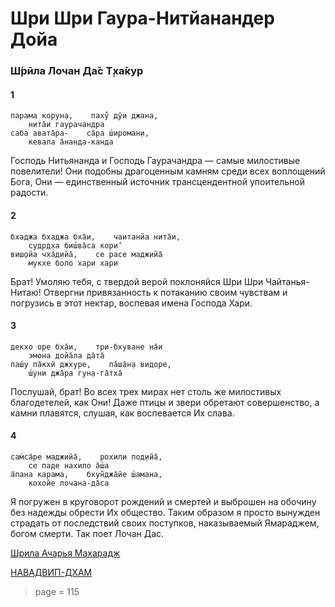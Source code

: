 # Шри Шри Гаура-Нитйанандер Дойа

### Ш́рӣла Лочан Да̄с Т̣ха̄кур

#### 1

    парама корун̣а,    паху̐ дӯи джана,
        нита̄и гаурачандра
    саба авата̄ра-    са̄ра ш́ироман̣и,
        кевала а̄нанда-канда

Господь Нитьянанда и Господь Гаурачандра — самые милостивые повелители! Они подобны драгоценным камням среди всех воплощений Бога, Они — единственный источник трансцендентной упоительной радости.

#### 2

    бхаджа бхаджа бха̄и,    чаитанйа нита̄и,
        судр̣д̣ха биш́ва̄са кори’
    виш̣ойа чха̄д̣ийа̄,    се расе маджийа̄
        мукхе боло хари хари

Брат! Умоляю тебя, с твердой верой поклоняйся Шри Шри Чайтанья-Нитаю! Отвергни привязанность к потаканию своим чувствам и погрузись в этот нектар, воспевая имена Господа Хари.

#### 3

    декхо оре бха̄и,    три-бхуване на̄и
        эмона дойа̄ла да̄та̄
    паш́у па̄кхӣ джхуре,    па̄ш̣а̄н̣а видоре,
        ш́уни джа̄ра гун̣а-га̄тха̄

Послушай, брат! Во всех трех мирах нет столь же милостивых благодетелей, как Они! Даже птицы и звери обретают совершенство, а камни плавятся, слушая, как воспевается Их слава.

#### 4

    сам̇са̄ре маджийа̄,    рохили под̣ийа̄,
        се паде нахило а̄ш́а
    а̄пана карама,    бхун̃джа̄йе ш́амана,
        кохойе лочана-да̄са

Я погружен в круговорот рождений и смертей и выброшен на обочину без надежды обрести Их общество. Таким образом я просто вынужден страдать от последствий своих поступков, наказываемый Ямараджем, богом смерти. Так поет Лочан Дас.


[Шрила Ачарья Махарадж](https://soundcloud.com/bharatimaharaj/acharya-maharaj-paramakaruna)

[НАВАДВИП-ДХАМ](https://soundcloud.com/bharatimaharaj/navadwip-scsm-parama-koruna)

> page = 115